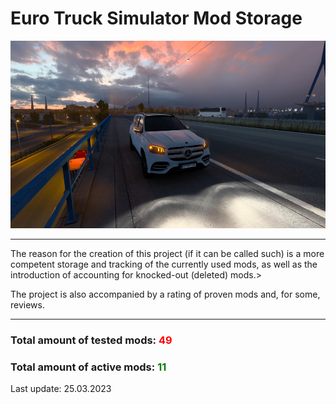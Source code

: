<h1> Euro Truck Simulator Mod Storage </h1>
<img src="img-mods/gls.jpg" style="height: 300px;"></img>
<hr>
<p>The reason for the creation of this project (if it can be called such) is a more competent storage and tracking of the currently used mods, as well as the introduction of accounting for knocked-out (deleted) mods.></p>
<p>The project is also accompanied by a rating of proven mods and, for some, reviews.</p>
<hr>
<h3>Total amount of tested mods: <span style="color: red;">49</span></h3>
<h3>Total amount of active mods: <span style="color: green;">11</span></h3>
<p>Last update: 25.03.2023</p>

